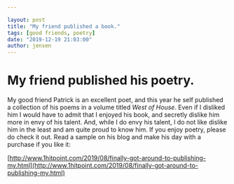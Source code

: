 ```yaml
---

layout: post
title: "My friend published a book."
tags: [good friends, poetry]
date: "2019-12-19 21:03:00"
author: jensen
---
```


# My friend published his poetry.

My good friend Patrick is an excellent poet, and this year he self published a collection of his poems in a volume titled _West of House_. Even if I disliked him I would have to admit that I enjoyed his book, and secretly dislike him more in envy of his talent. And, while I do envy his talent, I do not like dislike him in the least and am quite proud to know him. If you enjoy poetry, please do check it out. Read a sample on his blog and make his day with a purchase if you like it: 

[http://www.1hitpoint.com/2019/08/finally-got-around-to-publishing-my.html](http://www.1hitpoint.com/2019/08/finally-got-around-to-publishing-my.html)